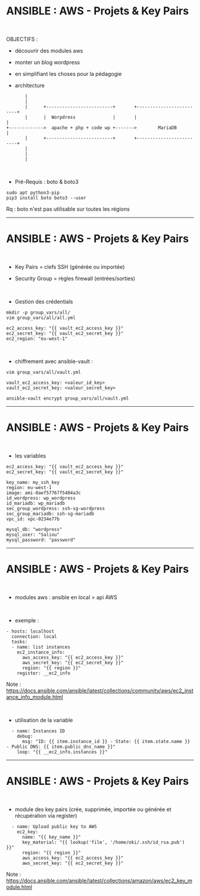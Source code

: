 

# ANSIBLE : AWS - Projets & Key Pairs

<br>

OBJECTIFS : 

* découvrir  des modules aws

* monter un blog wordpress

* en simplifiant les choses pour la pédagogie

* architecture


```
       |
       |
       |      +-------------------------+       +-------------------------+
       |      |  Worpdress              |       |                         |
+------------->  apache + php + code wp +------->        MariaDB          |
       |      +-------------------------+       +-------------------------+
       |
       |
       |
```


<br>

* Pré-Requis : boto & boto3

```
sudo apt python3-pip
pip3 install boto boto3 --user
```

Rq : boto n'est pas utilisable sur toutes les régions

-----------------------------------------------------------------------------------------------------

# ANSIBLE : AWS - Projets & Key Pairs


<br>

* Key Pairs = clefs SSH (générée ou importée)

* Security Group = règles firewall (entrées/sorties)

<br>

* Gestion des crédentials

```
mkdir -p group_vars/all/
vim group_vars/all/all.yml
```

```
ec2_access_key: "{{ vault_ec2_access_key }}"
ec2_secret_key: "{{ vault_ec2_secret_key }}"
ec2_region: "eu-west-1"
```

<br>

* chiffrement avec ansible-vault :

```
vim group_vars/all/vault.yml
```

```
vault_ec2_access_key: <valeur_id_key>
vault_ec2_secret_key: <valeur_secret_key>
```

```
ansible-vault encrypt group_vars/all/vault.yml
```

-----------------------------------------------------------------------------------------------------

# ANSIBLE : AWS - Projets & Key Pairs

<br>

* les variables

```
ec2_access_key: "{{ vault_ec2_access_key }}"
ec2_secret_key: "{{ vault_ec2_secret_key }}"

key_name: my_ssh_key
region: eu-west-1
image: ami-0aef57767f5404a3c 
id_wordpress: wp_wordpress
id_mariadb: wp_mariadb
sec_group_wordpress: ssh-sg-wordpress
sec_group_mariadb: ssh-sg-mariadb
vpc_id: vpc-0234e77b

mysql_db: "wordpress"
mysql_user: "Saliou"
mysql_password: "password"
```

-----------------------------------------------------------------------------------------------------

# ANSIBLE : AWS - Projets & Key Pairs

<br>

* modules aws :  ansible en local > api AWS

<br>

* exemple :

```
- hosts: localhost
  connection: local
  tasks:
  - name: list instances
    ec2_instance_info:
      aws_access_key: "{{ ec2_access_key }}"
      aws_secret_key: "{{ ec2_secret_key }}"
      region: "{{ region }}"
    register: __ec2_info
```

Note : https://docs.ansible.com/ansible/latest/collections/community/aws/ec2_instance_info_module.html

<br>

* utilisation de la variable

```
  - name: Instances ID
    debug:
      msg: "ID: {{ item.instance_id }} - State: {{ item.state.name }} - Public DNS: {{ item.public_dns_name }}"
    loop: "{{ __ec2_info.instances }}"
```

-----------------------------------------------------------------------------------------------------

# ANSIBLE : AWS - Projets & Key Pairs

<br>

* module des key pairs (crée, supprimée, importée ou générée et récupération via register)

```
  - name: Upload public key to AWS
    ec2_key:
      name: "{{ key_name }}"
      key_material: "{{ lookup('file', '/home/oki/.ssh/id_rsa.pub') }}"
      region: "{{ region }}"
      aws_access_key: "{{ ec2_access_key }}"
      aws_secret_key: "{{ ec2_secret_key }}"
```

Note : https://docs.ansible.com/ansible/latest/collections/amazon/aws/ec2_key_module.html
